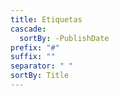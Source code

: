 ```yaml
---
title: Etiquetas
cascade:
  sortBy: -PublishDate
prefix: "#"
suffix: ""
separator: " "
sortBy: Title
---
```


